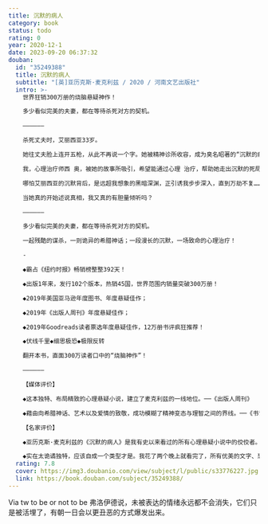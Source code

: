 ```yaml
---
title: 沉默的病人
category: book
status: todo
rating: 0
year: 2020-12-1
date: 2023-09-20 06:37:32
douban:
  id: "35249388"
  title: 沉默的病人
  subtitle: "[英]亚历克斯·麦克利兹 / 2020 / 河南文艺出版社"
  intro: >-
    世界狂销300万册的烧脑悬疑神作！

    多少看似完美的夫妻，都在等待杀死对方的契机。

    ——————

    杀死丈夫时，艾丽西亚33岁。

    她往丈夫脸上连开五枪，从此不再说一个字。她被精神诊所收容，成为臭名昭著的“沉默的病人”，唯一留给外界的，只有一副诡异的自画像。

    我，心理治疗师西 奥，被她的故事所吸引，希望能通过心理 治疗，帮助她走出沉默的死局。我确信，只有她能述说真相，只有我能使她开口。

    哪怕艾丽西亚的沉默背后，是远超我想象的黑暗深渊，正引诱我步步深入，直到万劫不复……

    当她真的开始述说真相，我又真的有胆量倾听吗？

    ——————

    多少看似完美的夫妻，都在等待杀死对方的契机。

    一起残酷的谋杀，一则诡异的希腊神话；一段漫长的沉默，一场致命的心理治疗！

    -

    ◆霸占《纽约时报》畅销榜整整392天！

    ◆出版1年来，发行102个版本，热销45国，世界范围内销量突破300万册！

    ◆2019年美国亚马逊年度图书、年度悬疑佳作；

    ◆2019年《出版人周刊》年度悬疑佳作；

    ◆2019年Goodreads读者票选年度悬疑佳作，12万册书评疯狂推荐！

    ◆伏线千里◆细思极恐◆极限反转

    翻开本书，直面300万读者口中的“烧脑神作”！

    ——————

    【媒体评价】

    ◆这本独特、布局精致的心理悬疑小说，建立了麦克利兹的一线地位。──《出版人周刊》

    ◆藉由向希腊神话、艺术以及爱情的致敬，成功模糊了精神变态与理智之间的界线。──《书讯》

    【名家评价】

    ◆亚历克斯·麦克利兹的《沉默的病人》是我有史以来看过的所有心理悬疑小说中的佼佼者。这部小说拥有绝对出人意料的结局，它是一场压力沉重的偏执梦魇。——布莱克·克劳奇（《人生复本》作者）

    ◆实在太诡谲独特，应该自成一个类型才是。我花了两个晚上就看完了，所有优美的文字、恐怖的相会、惊奇的转折，都让我回味不已。指尖急速翻阅的摩擦力，将会让你的书着火！──大卫·鲍尔达奇（《纽约时报》畅销书作者）
  rating: 7.8
  cover: https://img3.doubanio.com/view/subject/l/public/s33776227.jpg
  link: https://book.douban.com/subject/35249388/
---
```


Via tw to be or not to be 弗洛伊德说，未被表达的情绪永远都不会消失，它们只是被活埋了，有朝一日会以更丑恶的方式爆发出来。